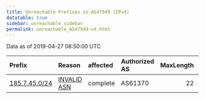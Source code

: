 ```yaml
---
title: Unreachable Prefixes in AS47949 (IPv4)
datatable: true
sidebar: unreachable_sidebar
permalink: unreachable_AS47949-v4.html
---
```


Data as of 2019-04-27 08:50:00 UTC


<div class="datatable-begin"></div>

| Prefix                                               | Reason                                                                                               | affected   | Authorized AS   |   MaxLength | Anchor                                         |   unreachable /24s |
|:-----------------------------------------------------|:-----------------------------------------------------------------------------------------------------|:-----------|:----------------|------------:|:-----------------------------------------------|-------------------:|
| [185.7.45.0/24](https://stat.ripe.net/185.7.45.0/24) | [INVALID ASN](https://rpki-validator.ripe.net/announcement-preview?asn=AS47949&prefix=185.7.45.0/24) | complete   | AS61370         |          22 | [RIPE](unreachable_RIPE_NCC_RPKI_Root-v4.html) |                  1 |

<div class="datatable-end"></div>